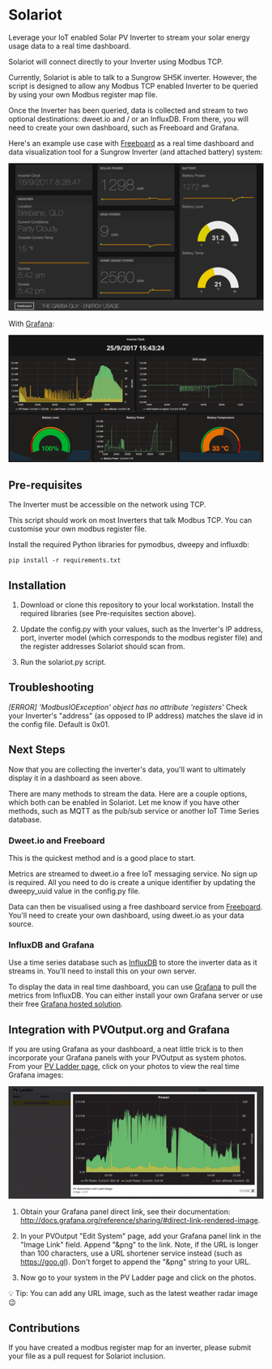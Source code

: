 # Solariot

Leverage your IoT enabled Solar PV Inverter to stream your solar energy usage
data to a real time dashboard.

Solariot will connect directly to your Inverter using Modbus TCP. 

Currently, Solariot is able to talk to a Sungrow SH5K inverter. However,
the script is designed to allow any Modbus TCP enabled Inverter to be queried by
using your own Modbus register map file.

Once the Inverter has been queried, data is collected and stream to two optional
destinations: dweet.io and / or an InfluxDB. From there, you will need to create
your own dashboard, such as Freeboard and Grafana. 

Here's an example use case with [Freeboard](https://freeboard.io/board/YQ35fW) as a real 
time dashboard and data visualization tool for a Sungrow Inverter (and attached
battery) system:

![alt tag](docs/freeboard-dashboard-solar-example.png)

With [Grafana](https://solar.mellican.com):

![alt tag](docs/influxdb-grafana-example.png)

## Pre-requisites

The Inverter must be accessible on the network using TCP.

This script should work on most Inverters that talk Modbus TCP. You can 
customise your own modbus register file.

Install the required Python libraries for pymodbus, dweepy and influxdb:

```
pip install -r requirements.txt
```

## Installation

1. Download or clone this repository to your local workstation. Install the 
required libraries (see Pre-requisites section above).

2. Update the config.py with your values, such as the Inverter's IP address, 
port, inverter model (which corresponds to the modbus register file) and the
register addresses Solariot should scan from.

3. Run the solariot.py script.

## Troubleshooting

*[ERROR] 'ModbusIOException' object has no attribute 'registers'*
Check your Inverter's "address" (as opposed to IP address) matches the slave 
id in the config file. Default is 0x01.

## Next Steps

Now that you are collecting the inverter's data, you'll want to ultimately
display it in a dashboard as seen above. 

There are many methods to stream the data. Here are a couple options, which
both can be enabled in Solariot. Let me know if you have other methods, such
as MQTT as the pub/sub service or another IoT Time Series database.

### Dweet.io and Freeboard

This is the quickest method and is a good place to start.

Metrics are streamed to dweet.io a free IoT messaging service. No sign up is 
required. All you need to do is create a unique identifier by updating the
dweepy_uuid value in the config.py file.

Data can then be visualised using a free dashboard service from 
[Freeboard](https://freeboard.io/). You'll need to create your own dashboard,
using dweet.io as your data source.

### InfluxDB and Grafana

Use a time series database such as 
[InfluxDB](https://github.com/influxdata/influxdb) to store the inverter data as
it streams in. You'll need to install this on your own server.

To display the data in real time dashboard, you can use 
[Grafana](https://grafana.com/get) to pull the metrics from InfluxDB. You can 
either install your own Grafana server or use their free 
[Grafana hosted solution](https://grafana.com/cloud/grafana).

## Integration with PVOutput.org and Grafana

If you are using Grafana as your dashboard, a neat little trick is to then
incorporate your Grafana panels with your PVOutput as system photos. From your
[PV Ladder page](https://pvoutput.org/ladder.jsp?f=1&pf=4102&pt=4102&sf=5130&st=5130&country=1&in=Sungrow&pn=Infinity&io=1&oc=0), click on your photos to view the real time Grafana images: 

![alt tag](docs/animated-pvoutout-grafana-integration.gif)

1. Obtain your Grafana panel direct link, see their documentation: <http://docs.grafana.org/reference/sharing/#direct-link-rendered-image>.

2. In your PVOutput "Edit System" page, add your Grafana panel link in the 
"Image Link" field. Append "&png" to the link. Note, if the URL is longer than 
100 characters, use a URL shortener service instead (such as <https://goo.gl>).
Don't forget to append the "&png" string to your URL.

3. Now go to your system in the PV Ladder page and click on the photos.

:bulb: Tip: You can add any URL image, such as the latest weather radar image 
:wink:

## Contributions

If you have created a modbus register map for an inverter, please submit your
file as a pull request for Solariot inclusion.
